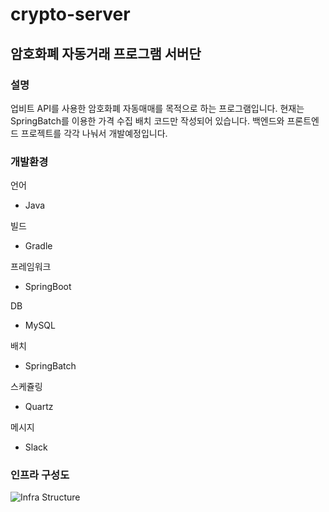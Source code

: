 # crypto-server

## 암호화폐 자동거래 프로그램 서버단

### 설명
업비트 API를 사용한 암호화폐 자동매매를 목적으로 하는 프로그램입니다.
현재는 SpringBatch를 이용한 가격 수집 배치 코드만 작성되어 있습니다.
백엔드와 프론트엔드 프로젝트를 각각 나눠서 개발예정입니다.

### 개발환경
 언어
* Java

 빌드
* Gradle

 프레임워크
* SpringBoot

 DB
* MySQL

 배치
* SpringBatch

 스케쥴링
* Quartz

 메시지
* Slack

### 인프라 구성도
![Infra Structure](https://user-images.githubusercontent.com/52263410/187027233-c3af787f-3795-4e53-806b-3077de3dd0b1.PNG)

